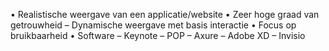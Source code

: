 • Realistische weergave van een applicatie/website
• Zeer hoge graad van getrouwheid
– Dynamische weergave met basis interactie
• Focus op bruikbaarheid
• Software
– Keynote
– POP
– Axure
– Adobe XD
– Invisio
